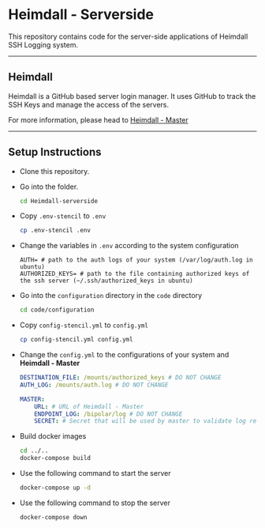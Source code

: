 # Heimdall - Serverside

This repository contains code for the server-side applications of Heimdall SSH Logging system.

---
## Heimdall

Heimdall is a GitHub based server login manager. It uses GitHub to track the SSH Keys and manage the access of the servers.

For more information, please head to [Heimdall - Master](https://github.com/aitalshashank2/Heimdall-Master)

---

## Setup Instructions

- Clone this repository.

- Go into the folder.
	```bash
	cd Heimdall-serverside
	```

- Copy `.env-stencil` to `.env`
	```bash
	cp .env-stencil .env
	```

- Change the variables in `.env` according to the system configuration
	```
	AUTH= # path to the auth logs of your system (/var/log/auth.log in ubuntu)
	AUTHORIZED_KEYS= # path to the file containing authorized keys of the ssh server (~/.ssh/authorized_keys in ubuntu)
	```

- Go into the `configuration` directory in the `code` directory
	```bash
	cd code/configuration
	```

- Copy `config-stencil.yml` to `config.yml`
	```bash
	cp config-stencil.yml config.yml
	```

- Change the `config.yml` to the configurations of your system and **Heimdall - Master**
	```yml
	DESTINATION_FILE: /mounts/authorized_keys # DO NOT CHANGE
	AUTH_LOG: /mounts/auth.log # DO NOT CHANGE

	MASTER:
		URL: # URL of Heimdall - Master
		ENDPOINT_LOG: /bipolar/log # DO NOT CHANGE
		SECRET: # Secret that will be used by master to validate log requests
	```

- Build docker images
	```bash
	cd ../..
	docker-compose build
	```

- Use the following command to start the server
	```bash
	docker-compose up -d
	```

- Use the following command to stop the server
	```bash
	docker-compose down
	```
